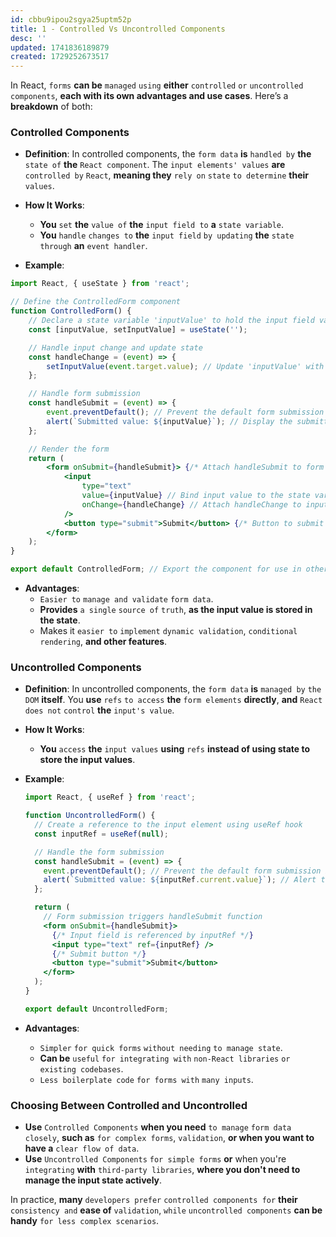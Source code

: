 ```yaml
---
id: cbbu9ipou2sgya25uptm52p
title: 1 - Controlled Vs Uncontrolled Components
desc: ''
updated: 1741836189879
created: 1729252673517
---
```


In React, `forms` **can be** `managed` `using` **either** `controlled` `or` `uncontrolled` `components`, **each with its own advantages and use cases**. Here’s a **breakdown** of both:

### Controlled Components

- **Definition**: In controlled components, the `form data` **is** `handled by` **the** `state of` **the** `React component`. The `input elements' values` **are** `controlled by` `React`, **meaning they** `rely on` `state` `to determine` **their** `values`.

- **How It Works**:
  - **You** `set` **the** `value of` **the** `input field to` **a** `state variable`.
  - **You** `handle` `changes to` **the** `input field` `by updating` **the** `state` `through` **an** `event handler`.

- **Example**:
```jsx
import React, { useState } from 'react';

// Define the ControlledForm component
function ControlledForm() {
    // Declare a state variable 'inputValue' to hold the input field value
    const [inputValue, setInputValue] = useState('');

    // Handle input change and update state
    const handleChange = (event) => {
        setInputValue(event.target.value); // Update 'inputValue' with the current input value
    };

    // Handle form submission
    const handleSubmit = (event) => {
        event.preventDefault(); // Prevent the default form submission behavior
        alert(`Submitted value: ${inputValue}`); // Display the submitted value in an alert
    };

    // Render the form
    return (
        <form onSubmit={handleSubmit}> {/* Attach handleSubmit to form's onSubmit event */}
            <input 
                type="text" 
                value={inputValue} // Bind input value to the state variable 'inputValue'
                onChange={handleChange} // Attach handleChange to input's onChange event
            />
            <button type="submit">Submit</button> {/* Button to submit the form */}
        </form>
    );
}

export default ControlledForm; // Export the component for use in other files
```

- **Advantages**:
  - `Easier to` `manage and validate` `form data`.
  - **Provides** `a single` `source of` `truth`, **as the input value is stored in the state**.
  - Makes it `easier to` `implement` `dynamic validation`, `conditional rendering`, **and other features**.

### Uncontrolled Components

- **Definition**: In uncontrolled components, the `form data` **is** `managed by` `the DOM` **itself**. You **use** `refs` `to access` **the** `form elements` **directly**, **and** `React` `does not` `control` **the** `input's value`.

- **How It Works**:
  - **You** `access` **the** `input values` **using** `refs` **instead of using state to store the input values**.

- **Example**:
  ```jsx
  import React, { useRef } from 'react';

  function UncontrolledForm() {
    // Create a reference to the input element using useRef hook
    const inputRef = useRef(null);

    // Handle the form submission
    const handleSubmit = (event) => {
      event.preventDefault(); // Prevent the default form submission behavior
      alert(`Submitted value: ${inputRef.current.value}`); // Alert the current value of the input
    };

    return (
      // Form submission triggers handleSubmit function
      <form onSubmit={handleSubmit}>
        {/* Input field is referenced by inputRef */}
        <input type="text" ref={inputRef} />
        {/* Submit button */}
        <button type="submit">Submit</button>
      </form>
    );
  }

  export default UncontrolledForm;
  ```

- **Advantages**:
  - `Simpler` `for quick forms` `without needing` `to manage state`.
  - **Can be** `useful` `for integrating with` `non-React libraries` `or existing codebases`.
  - `Less boilerplate code` `for forms with` `many inputs`.

### Choosing Between Controlled and Uncontrolled

- **Use** `Controlled Components` **when you need** `to manage` `form data` `closely`, **such as** `for complex forms`, `validation`, **or when you want to have a** `clear flow of data`.
- **Use** `Uncontrolled Components` `for simple forms` **or** when you're `integrating` **with** `third-party libraries`, **where you don't need to manage the input state actively**.

In practice, **many** `developers prefer` `controlled components for` **their** `consistency and` **ease of** `validation`, `while` `uncontrolled components` **can be** **handy** `for less complex scenarios`.